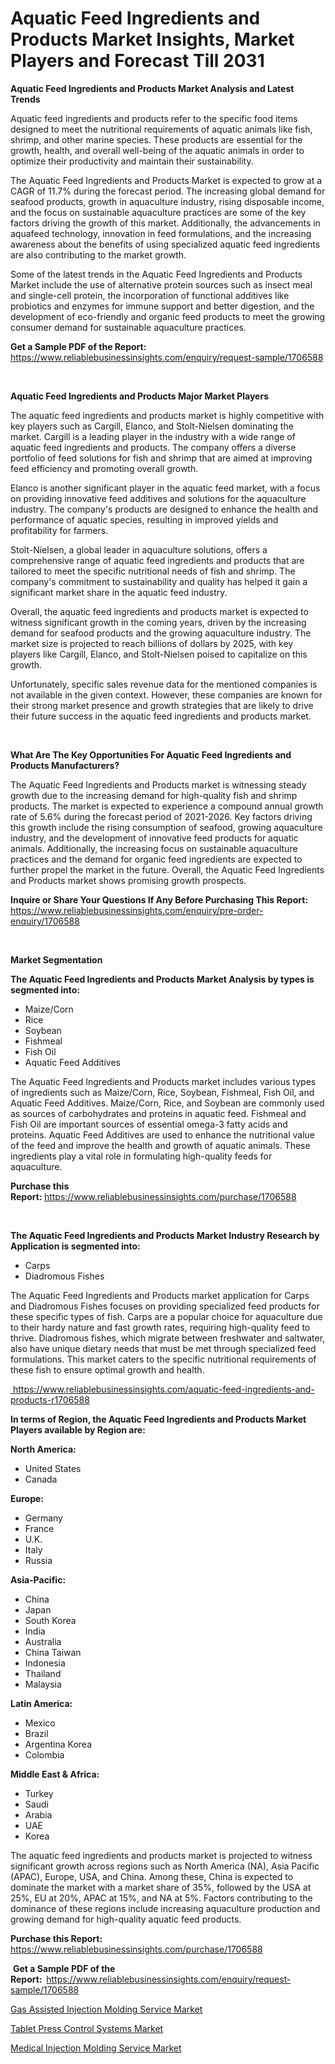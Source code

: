 <p><h1>Aquatic Feed Ingredients and Products Market Insights, Market Players and Forecast Till 2031</h1></p><p><strong>Aquatic Feed Ingredients and Products Market Analysis and Latest Trends</strong></p>
<p><p>Aquatic feed ingredients and products refer to the specific food items designed to meet the nutritional requirements of aquatic animals like fish, shrimp, and other marine species. These products are essential for the growth, health, and overall well-being of the aquatic animals in order to optimize their productivity and maintain their sustainability.</p><p>The Aquatic Feed Ingredients and Products Market is expected to grow at a CAGR of 11.7% during the forecast period. The increasing global demand for seafood products, growth in aquaculture industry, rising disposable income, and the focus on sustainable aquaculture practices are some of the key factors driving the growth of this market. Additionally, the advancements in aquafeed technology, innovation in feed formulations, and the increasing awareness about the benefits of using specialized aquatic feed ingredients are also contributing to the market growth.</p><p>Some of the latest trends in the Aquatic Feed Ingredients and Products Market include the use of alternative protein sources such as insect meal and single-cell protein, the incorporation of functional additives like probiotics and enzymes for immune support and better digestion, and the development of eco-friendly and organic feed products to meet the growing consumer demand for sustainable aquaculture practices.</p></p>
<p><strong>Get a Sample PDF of the Report:&nbsp;</strong> <a href="https://www.reliablebusinessinsights.com/enquiry/request-sample/1706588">https://www.reliablebusinessinsights.com/enquiry/request-sample/1706588</a></p>
<p>&nbsp;</p>
<p><strong>Aquatic Feed Ingredients and Products Major Market Players</strong></p>
<p><p>The aquatic feed ingredients and products market is highly competitive with key players such as Cargill, Elanco, and Stolt-Nielsen dominating the market. Cargill is a leading player in the industry with a wide range of aquatic feed ingredients and products. The company offers a diverse portfolio of feed solutions for fish and shrimp that are aimed at improving feed efficiency and promoting overall growth.</p><p>Elanco is another significant player in the aquatic feed market, with a focus on providing innovative feed additives and solutions for the aquaculture industry. The company's products are designed to enhance the health and performance of aquatic species, resulting in improved yields and profitability for farmers.</p><p>Stolt-Nielsen, a global leader in aquaculture solutions, offers a comprehensive range of aquatic feed ingredients and products that are tailored to meet the specific nutritional needs of fish and shrimp. The company's commitment to sustainability and quality has helped it gain a significant market share in the aquatic feed industry.</p><p>Overall, the aquatic feed ingredients and products market is expected to witness significant growth in the coming years, driven by the increasing demand for seafood products and the growing aquaculture industry. The market size is projected to reach billions of dollars by 2025, with key players like Cargill, Elanco, and Stolt-Nielsen poised to capitalize on this growth.</p><p>Unfortunately, specific sales revenue data for the mentioned companies is not available in the given context. However, these companies are known for their strong market presence and growth strategies that are likely to drive their future success in the aquatic feed ingredients and products market.</p></p>
<p>&nbsp;</p>
<p><strong>What Are The Key Opportunities For Aquatic Feed Ingredients and Products Manufacturers?</strong></p>
<p><p>The Aquatic Feed Ingredients and Products market is witnessing steady growth due to the increasing demand for high-quality fish and shrimp products. The market is expected to experience a compound annual growth rate of 5.6% during the forecast period of 2021-2026. Key factors driving this growth include the rising consumption of seafood, growing aquaculture industry, and the development of innovative feed products for aquatic animals. Additionally, the increasing focus on sustainable aquaculture practices and the demand for organic feed ingredients are expected to further propel the market in the future. Overall, the Aquatic Feed Ingredients and Products market shows promising growth prospects.</p></p>
<p><strong>Inquire or Share Your Questions If Any Before Purchasing This Report:</strong> <a href="https://www.reliablebusinessinsights.com/enquiry/pre-order-enquiry/1706588">https://www.reliablebusinessinsights.com/enquiry/pre-order-enquiry/1706588</a></p>
<p>&nbsp;</p>
<p><strong>Market Segmentation</strong></p>
<p><strong>The Aquatic Feed Ingredients and Products Market Analysis by types is segmented into:</strong></p>
<p><ul><li>Maize/Corn</li><li>Rice</li><li>Soybean</li><li>Fishmeal</li><li>Fish Oil</li><li>Aquatic Feed Additives</li></ul></p>
<p><p>The Aquatic Feed Ingredients and Products market includes various types of ingredients such as Maize/Corn, Rice, Soybean, Fishmeal, Fish Oil, and Aquatic Feed Additives. Maize/Corn, Rice, and Soybean are commonly used as sources of carbohydrates and proteins in aquatic feed. Fishmeal and Fish Oil are important sources of essential omega-3 fatty acids and proteins. Aquatic Feed Additives are used to enhance the nutritional value of the feed and improve the health and growth of aquatic animals. These ingredients play a vital role in formulating high-quality feeds for aquaculture.</p></p>
<p><strong>Purchase this Report:&nbsp;</strong><a href="https://www.reliablebusinessinsights.com/purchase/1706588">https://www.reliablebusinessinsights.com/purchase/1706588</a></p>
<p>&nbsp;</p>
<p><strong>The Aquatic Feed Ingredients and Products Market Industry Research by Application is segmented into:</strong></p>
<p><ul><li>Carps</li><li>Diadromous Fishes</li></ul></p>
<p><p>The Aquatic Feed Ingredients and Products market application for Carps and Diadromous Fishes focuses on providing specialized feed products for these specific types of fish. Carps are a popular choice for aquaculture due to their hardy nature and fast growth rates, requiring high-quality feed to thrive. Diadromous fishes, which migrate between freshwater and saltwater, also have unique dietary needs that must be met through specialized feed formulations. This market caters to the specific nutritional requirements of these fish to ensure optimal growth and health.</p></p>
<p><a href="https://www.reliablebusinessinsights.com/aquatic-feed-ingredients-and-products-r1706588">&nbsp;https://www.reliablebusinessinsights.com/aquatic-feed-ingredients-and-products-r1706588</a></p>
<p><strong>In terms of Region, the Aquatic Feed Ingredients and Products Market Players available by Region are:</strong></p>
<p>
    <p> <strong> North America: </strong>
        <ul>
            <li>United States</li>
            <li>Canada</li>
        </ul>
        </p> 
    <p> <strong> Europe: </strong>
        <ul>
            <li>Germany</li>
            <li>France</li>
            <li>U.K.</li>
            <li>Italy</li>
            <li>Russia</li>
        </ul>
        </p> 
    <p> <strong> Asia-Pacific: </strong>
        <ul>
            <li>China</li>
            <li>Japan</li>
            <li>South Korea</li>
            <li>India</li>
            <li>Australia</li>
            <li>China Taiwan</li>
            <li>Indonesia</li>
            <li>Thailand</li>
            <li>Malaysia</li>
        </ul>
        </p> 
    <p> <strong> Latin America: </strong>
        <ul>
            <li>Mexico</li>
            <li>Brazil</li>
            <li>Argentina Korea</li>
            <li>Colombia</li>
        </ul>
        </p> 
    <p> <strong> Middle East & Africa: </strong>
        <ul>
            <li>Turkey</li>
            <li>Saudi</li>
            <li>Arabia</li>
            <li>UAE</li>
            <li>Korea</li>
        </ul>
    </p>
    </p>
<p><p>The aquatic feed ingredients and products market is projected to witness significant growth across regions such as North America (NA), Asia Pacific (APAC), Europe, USA, and China. Among these, China is expected to dominate the market with a market share of 35%, followed by the USA at 25%, EU at 20%, APAC at 15%, and NA at 5%. Factors contributing to the dominance of these regions include increasing aquaculture production and growing demand for high-quality aquatic feed products.</p></p>
<p><strong>Purchase this Report: </strong><a href="https://www.reliablebusinessinsights.com/purchase/1706588">https://www.reliablebusinessinsights.com/purchase/1706588</a></p>
<p>&nbsp;<strong>Get a Sample PDF of the Report:&nbsp;&nbsp;</strong><a href="https://www.reliablebusinessinsights.com/enquiry/request-sample/1706588">https://www.reliablebusinessinsights.com/enquiry/request-sample/1706588</a></p>
<p><strong></strong></p>
<p><p><a href="https://github.com/RichRobinson5/Market-Research-Report-List-6/blob/main/gas-assisted-injection-molding-service-market.md">Gas Assisted Injection Molding Service Market</a></p><p><a href="https://github.com/lamhaoka57/Market-Research-Report-List-1/blob/main/tablet-press-control-systems-market.md">Tablet Press Control Systems Market</a></p><p><a href="https://github.com/caominhtri712020/Market-Research-Report-List-1/blob/main/medical-injection-molding-service-market.md">Medical Injection Molding Service Market</a></p></p>